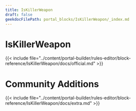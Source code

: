```yaml
---
title: IsKillerWeapon
draft: false
geekdocFilePath: portal_blocks/IsKillerWeapon/_index.md
---
```

# IsKillerWeapon
{{< include file="../content/portal-builder/rules-editor/block-reference/IsKillerWeapon/docs/official.md" >}}

# Community Additions

{{< include file="../content/portal-builder/rules-editor/block-reference/IsKillerWeapon/docs/extra.md" >}}